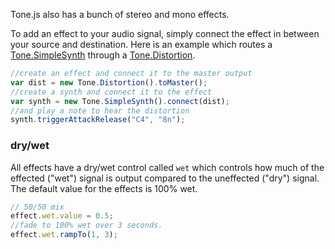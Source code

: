 Tone.js also has a bunch of stereo and mono effects. 

To add an effect to your audio signal, simply connect the effect in between your source and destination. Here is an example which routes a [Tone.SimpleSynth](https://tonejs.github.io/docs/#SimpleSynth) through a [Tone.Distortion](https://tonejs.github.io/docs/#Distortion). 

```javascript
//create an effect and connect it to the master output
var dist = new Tone.Distortion().toMaster();
//create a synth and connect it to the effect
var synth = new Tone.SimpleSynth().connect(dist);
//and play a note to hear the distortion
synth.triggerAttackRelease("C4", "8n");
```

### dry/wet

All effects have a dry/wet control called `wet` which controls how much of the effected ("wet") signal is output compared to the uneffected ("dry") signal. The default value for the effects is 100% wet. 

```javascript
// 50/50 mix
effect.wet.value = 0.5;
//fade to 100% wet over 3 seconds.
effect.wet.rampTo(1, 3);
```